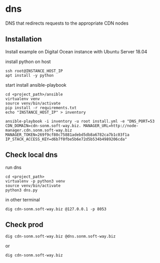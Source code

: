 # dns
DNS that redirects requests to the appropriate CDN nodes


## Installation
Install example on Digital Ocean instance with Ubuntu Server 18.04

install python on host
```
ssh root@INSTANCE_HOST_IP
apt install -y python
```

start install ansible-playbook
```
cd <project_path>/ansible
virtualenv venv
source venv/bin/activate
pip install -r requirements.txt
echo "INSTANCE_HOST_IP" > inventory

ansible-playbook -i inventory -u root install.yml -e "DNS_PORT=53 CDN_DOMAIN=cdn-sonm.soft-way.biz. MANAGER_URL=http://node-manager.cdn.sonm.soft-way.biz MANAGER_TOKEN=269f9cf80c75881adebd5db8a6782ca7b1c03f1a IP_STACK_ACCESS_KEY=d6b7f0fbe5b6e72d5b534b4989206cda"
```

## Check local dns
run dns
```
cd <project_path>
virtualenv -p python3 venv
source venv/bin/activate
python3 dns.py
```

in other terminal
```
dig cdn-sonm.soft-way.biz @127.0.0.1 -p 8053
```


## Check prod
```
dig cdn-sonm.soft-way.biz @dns.sonm.soft-way.biz
```
or
```
dig cdn-sonm.soft-way.biz
```